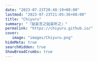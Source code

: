 ```yaml
---
date: "2023-07-23T20:48:19+08:00"
lastmod: "2023-07-23T21:05:36+08:00"
title: "Chiyuru"
summary: "『姑妄言之姑妄听之』"
permalink: "https://chiyuru.github.io/"
cover: 
   image: "images/Chiyuru.png"
hideMeta: true
searchHidden: true
ShowBreadCrumbs: true
---
```

